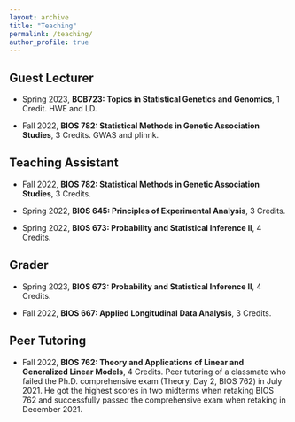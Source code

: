 ```yaml
---
layout: archive
title: "Teaching"
permalink: /teaching/
author_profile: true
---
```


## Guest Lecturer

- Spring 2023, **BCB723: Topics in Statistical Genetics and Genomics**, 1 Credit. HWE and LD. 

- Fall 2022, **BIOS 782: Statistical Methods in Genetic Association Studies**, 3 Credits. GWAS and plinnk.


## Teaching Assistant

- Fall 2022, **BIOS 782: Statistical Methods in Genetic Association Studies**, 3 Credits.

- Spring 2022, **BIOS 645: Principles of Experimental Analysis**, 3 Credits.

- Spring 2022, **BIOS 673: Probability and Statistical Inference II**, 4 Credits.


## Grader

- Spring 2023, **BIOS 673: Probability and Statistical Inference II**, 4 Credits.

- Fall 2022, **BIOS 667: Applied Longitudinal Data Analysis**, 3 Credits.

## Peer Tutoring

- Fall 2022, **BIOS 762: Theory and Applications of Linear and Generalized Linear Models**, 4 Credits.
Peer tutoring of a classmate who failed the Ph.D. comprehensive exam (Theory, Day 2, BIOS 762) in July 2021. 
He got the highest scores in two midterms when retaking BIOS 762 and successfully passed the comprehensive exam when retaking in December 2021.


